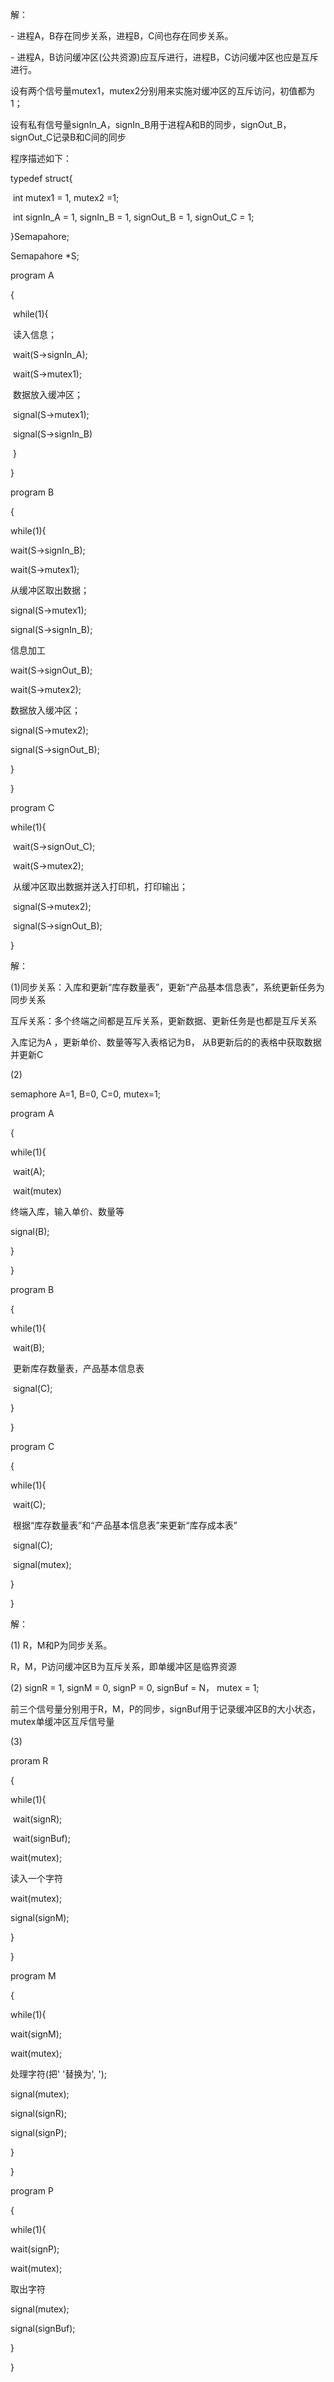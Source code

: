 解：

\- 进程A，B存在同步关系，进程B，C间也存在同步关系。

\- 进程A，B访问缓冲区(公共资源)应互斥进行，进程B，C访问缓冲区也应是互斥进行。

设有两个信号量mutex1，mutex2分别用来实施对缓冲区的互斥访问，初值都为1；

设有私有信号量signIn_A，signIn_B用于进程A和B的同步，signOut_B，signOut_C记录B和C间的同步

程序描述如下：

typedef struct{

​    int mutex1 = 1,  mutex2 =1;

​    int signIn_A = 1, signIn_B = 1, signOut_B = 1, signOut_C = 1;

}Semapahore;

Semapahore *S;



program A

{

​    while(1){

​          读入信息；

​          wait(S->signIn_A);

​          wait(S->mutex1);

​          数据放入缓冲区；

​          signal(S->mutex1);

​          signal(S->signIn_B)

​    }

}

program B

{

while(1){

   wait(S->signIn_B);

   wait(S->mutex1);

   从缓冲区取出数据；

   signal(S->mutex1);

   signal(S->signIn_B);

   信息加工

   wait(S->signOut_B);

   wait(S->mutex2);

   数据放入缓冲区；

   signal(S->mutex2);

   signal(S->signOut_B);

}

}

program C

   while(1){

​      wait(S->signOut_C);

​      wait(S->mutex2);

​      从缓冲区取出数据并送入打印机，打印输出；

​      signal(S->mutex2);

​      signal(S->signOut_B); 

   }



解：

(1)同步关系：入库和更新“库存数量表”，更新“产品基本信息表”，系统更新任务为同步关系

互斥关系：多个终端之间都是互斥关系，更新数据、更新任务是也都是互斥关系

入库记为A ，更新单价、数量等写入表格记为B， 从B更新后的的表格中获取数据并更新C

(2)

semaphore A=1, B=0, C=0, mutex=1;

program A

{

  while(1){

​    wait(A);

​    wait(mutex)

   终端入库，输入单价、数量等

   signal(B);

  }

}

program B

{

   while(1){

​      wait(B);

​     更新库存数量表，产品基本信息表

​     signal(C);

 }

}

program C

{

  while(1){

​    wait(C);

​    根据“库存数量表”和“产品基本信息表”来更新“库存成本表”

​    signal(C);

​    signal(mutex);

  }

}









解：

(1) R，M和P为同步关系。

R，M，P访问缓冲区B为互斥关系，即单缓冲区是临界资源

(2) signR = 1, signM = 0, signP = 0, signBuf = N， mutex = 1;

前三个信号量分别用于R，M，P的同步，signBuf用于记录缓冲区B的大小状态，mutex单缓冲区互斥信号量

(3)

proram R

{

   while(1){

​      wait(signR);

​      wait(signBuf);

wait(mutex);

读入一个字符

wait(mutex);

signal(signM);

   }

}

program M

{

   while(1){

wait(signM);

wait(mutex);

处理字符(把' '替换为', ');

signal(mutex);

signal(signR);

signal(signP);

}

}

program P

{

while(1){

wait(signP);

wait(mutex);

取出字符

signal(mutex);

signal(signBuf);

}

}